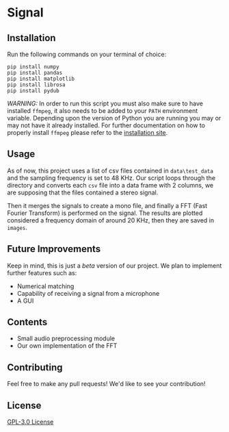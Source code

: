 # Signal

## Installation

Run the following commands on your terminal of choice:

```{bash}
pip install numpy
pip install pandas
pip install matplotlib
pip install librosa
pip install pydub
```

*WARNING:* In order to run this script you must also make sure to have installed `ffmpeg`, it also needs to be added to your `PATH` environment variable. Depending upon the version of Python you are running you may or may not have it already installed. For further documentation on how to properly install `ffmpeg` please refer to the [installation site](https://ffmpeg.org/download.html).

## Usage

As of now, this project uses a list of csv files contained in `data\test_data` and the sampling frequency is set to 48 KHz. Our script loops through the directory and converts each `csv` file into a data frame with 2 columns, we are supposing that the files contained a stereo signal.

Then it merges the signals to create a mono file, and finally a FFT (Fast Fourier Transform) is performed on the signal. The results are plotted considered a frequency domain of around 20 KHz, then they are saved in `images`.

## Future Improvements

Keep in mind, this is just a *beta* version of our project. We plan to implement further features such as:

- Numerical matching
- Capability of receiving a signal from a microphone
- A GUI
  
## Contents

- Small audio preprocessing module
- Our own implementation of the FFT

## Contributing

Feel free to make any pull requests! We'd like to see your contribution!

## License

[GPL-3.0 License](https://github.com/JuanEcheagaray75/Signal/blob/master/LICENSE)